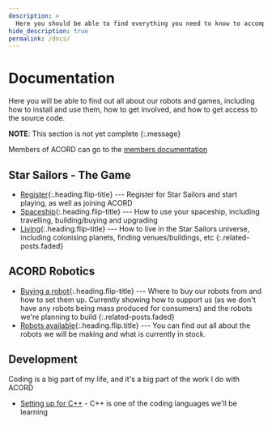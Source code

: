 ```yaml
---
description: >
  Here you should be able to find everything you need to know to accomplish the most common tasks when blogging with Hydejack.
hide_description: true
permalink: /docs/
---
```


# Documentation
Here you will be able to find out all about our robots and games, including how to install and use them, how to get involved, and how to get access to the source code.

**NOTE**: This section is not yet complete
{:.message}

Members of ACORD can go to the [members documentation](http://allianceofdroids.org.au/aod/docs)

## Star Sailors - The Game
* [Register]{:.heading.flip-title} --- Register for Star Sailors and start playing, as well as joining ACORD
* [Spaceship]{:.heading.flip-title} --- How to use your spaceship, including travelling, building/buying and upgrading
* [Living]{:.heading.flip-title} --- How to live in the Star Sailors universe, including colonising planets, finding venues/buildings, etc
{:.related-posts.faded}

## ACORD Robotics
* [Buying a robot]{:.heading.flip-title} --- Where to buy our robots from and how to set them up. Currently showing how to support us (as we don't have any robots being mass produced for consumers) and the robots we're planning to build
{:.related-posts.faded}
* [Robots available]{:.heading.flip.title} --- You can find out all about the robots we will be making and what is currently in stock.

## Development
Coding is a big part of my life, and it's a big part of the work I do with ACORD
* [Setting up for C++](http://acord-robotics.github.io/starsailors/cplusplus-settingup) - C++ is  one of the coding languages we'll be learning

[register]: register.md
[spaceship]: spaceship.md
[living]: living.md
[buying a robot]: setting-up-robot.md
[writing]: writing.md
[scripts]: scripts.md
[Robots available]: atock.md
[advanced]: advanced.md
[LICENSE]: ../LICENSE.md
[NOTICE]: ../NOTICE.md
[CHANGELOG]: ../CHANGELOG.md
